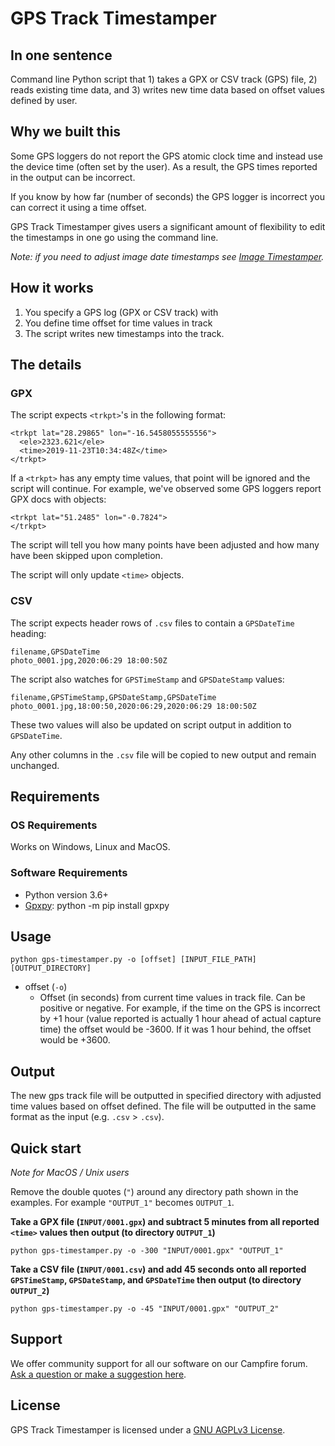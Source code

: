 # GPS Track Timestamper

## In one sentence

Command line Python script that 1) takes a GPX or CSV track (GPS) file, 2) reads existing time data, and 3) writes new time data based on offset values defined by user.

## Why we built this

Some GPS loggers do not report the GPS atomic clock time and instead use the device time (often set by the user). As a result, the GPS times reported in the output can be incorrect.

If you know by how far (number of seconds) the GPS logger is incorrect you can correct it using a time offset.

GPS Track Timestamper gives users a significant amount of flexibility to edit the timestamps in one go using the command line.

_Note: if you need to adjust image date timestamps see [Image Timestamper](https://github.com/trek-view/image-timestamper)._

## How it works

1. You specify a GPS log (GPX or CSV track) with 
2. You define time offset for time values in track
3. The script writes new timestamps into the track.

## The details

### GPX

The script expects `<trkpt>`'s in the following format:

```
<trkpt lat="28.29865" lon="-16.5458055555556">
  <ele>2323.621</ele>
  <time>2019-11-23T10:34:48Z</time>
</trkpt>
```

If a `<trkpt>` has any empty time values, that point will be ignored and the script will continue. For example, we've observed some GPS loggers report GPX docs with objects:

```
<trkpt lat="51.2485" lon="-0.7824">
</trkpt>
```

The script will tell you how many points have been adjusted and how many have been skipped upon completion.

The script will only update `<time>` objects.

### CSV

The script expects header rows of `.csv` files to contain a `GPSDateTime` heading:

```
filename,GPSDateTime
photo_0001.jpg,2020:06:29 18:00:50Z
```

The script also watches for `GPSTimeStamp` and `GPSDateStamp` values:

```
filename,GPSTimeStamp,GPSDateStamp,GPSDateTime
photo_0001.jpg,18:00:50,2020:06:29,2020:06:29 18:00:50Z
```

These two values will also be updated on script output in addition to `GPSDateTime`.

Any other columns in the `.csv` file will be copied to new output and remain unchanged.

## Requirements

### OS Requirements

Works on Windows, Linux and MacOS.

### Software Requirements

* Python version 3.6+
* [Gpxpy](https://pypi.org/project/gpxpy/): python -m pip install gpxpy

## Usage

```
python gps-timestamper.py -o [offset] [INPUT_FILE_PATH] [OUTPUT_DIRECTORY]
```

* offset (`-o`)
	 - Offset (in seconds) from current time values in track file. Can be positive or negative. For example, if the time on the GPS is incorrect by +1 hour (value reported is actually 1 hour ahead of actual capture time) the offset would be -3600. If it was 1 hour behind, the offset would be +3600.

## Output

The new gps track file will be outputted in specified directory with adjusted time values based on offset defined. The file will be outputted in the same format as the input (e.g. `.csv` > `.csv`).

## Quick start 

_Note for MacOS / Unix users_

Remove the double quotes (`"`) around any directory path shown in the examples. For example `"OUTPUT_1"` becomes `OUTPUT_1`.

**Take a GPX file (`INPUT/0001.gpx`) and subtract 5 minutes from all reported `<time>` values then output (to directory `OUTPUT_1`)**

```
python gps-timestamper.py -o -300 "INPUT/0001.gpx" "OUTPUT_1"
```

**Take a CSV file (`INPUT/0001.csv`) and add 45 seconds onto all reported `GPSTimeStamp`, `GPSDateStamp`, and `GPSDateTime` then output (to directory `OUTPUT_2`)**

```
python gps-timestamper.py -o -45 "INPUT/0001.gpx" "OUTPUT_2"
```

## Support 

We offer community support for all our software on our Campfire forum. [Ask a question or make a suggestion here](https://campfire.trekview.org/c/support/8).

## License

GPS Track Timestamper is licensed under a [GNU AGPLv3 License](/LICENSE.txt).